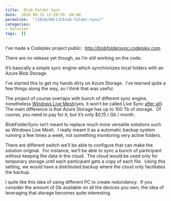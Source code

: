 ```yaml
---
title:  Blob Folder Sync
date:  2010-09-13 12:20:59 -04:00
permalink:  "/2010/09/13/blob-folder-sync/"
categories:
- Solution
tags:  []
---
```

<p>I’ve made a Codeplex project public:&#160; <a href="http://blobfoldersync.codeplex.com">http://blobfoldersync.codeplex.com</a>.</p>  <p>There are no release yet though, as I’m still working on the code.</p>  <p>It’s basically a simple sync engine which synchronizes local folders with an Azure Blob Storage.</p>  <p>I’ve started this to get my hands dirty on Azure Storage.&#160; I’ve learned quite a few things along the way, so I think that was useful.</p>  <p>The project of course overlaps with bunch of different sync engine, nonetheless <a href="http://mesh.com/">Windows Live Mesh</a>(yes, it won’t be called Live Sync <a href="http://vincentlauzon.wordpress.com/2010/08/27/live-mesh-is-back/">after all</a>).&#160; The main difference is that Azure Storage has up to 100 Tb of storage.&#160; Of course, you need to pay for it, but it’s only $0,15 / Gb / month.</p>  <p>BlobFolderSync isn’t meant to replace much more versatile solutions such as Windows Live Mesh.&#160; I really meant it as a automatic backup system running a few times a week, not something monitoring very active folders.</p>  <p>There are different switch we’ll be able to configure that can make the solution original.&#160; For instance, we’ll be able to sync a bunch of participant without keeping the data in the cloud.&#160; The cloud would be used only for temporary storage until each participant gets a copy of each file.&#160; Using this setting, we would have a distributed backup where the cloud only facilitates the backup.</p>  <p>I quite like this idea of using different PC to create redundancy.&#160; If you consider the amount of Gb available on all the devices you own, the idea of leveraging that storage becomes quite interesting.</p>